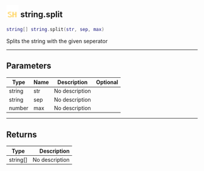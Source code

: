 ## <img src="../../.gitbook/assets/shared.png" width="32" height="32" /> string.split

```lua
string[] string.split(str, sep, max)
```

Splits the string with the given seperator

------
## Parameters

| Type   | Name | Description | Optional |
| ------ | ---- | ----------- | -------: |
| string | str | No description |  |
| string | sep | No description |  |
| number | max | No description |  |


------
## Returns

| Type   | Description |
| ------ | ----------: |
| string[] | No description |

